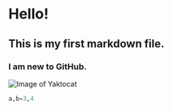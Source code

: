 # Hello!
## This is my first markdown file.
### I am new to GitHub.

![Image of Yaktocat](https://octodex.github.com/images/yaktocat.png)

```python
a,b=3,4
```
